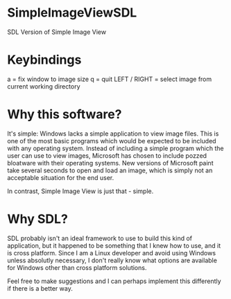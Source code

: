 # SimpleImageViewSDL
SDL Version of Simple Image View

# Keybindings
a = fix window to image size
q = quit
LEFT / RIGHT = select image from current working directory

# Why this software?
It's simple: Windows lacks a simple application to view image files. This is one of the most basic programs which would be expected to be included with any operating system. Instead of including a simple program which the user can use to view images, Microsoft has chosen to include pozzed bloatware with their operating systems. New versions of Microsoft paint take several seconds to open and load an image, which is simply not an acceptable situation for the end user.

In contrast, Simple Image View is just that - simple.

# Why SDL?
SDL probably isn't an ideal framework to use to build this kind of application, but it happened to be something that I knew how to use, and it is cross platform. Since I am a Linux developer and avoid using Windows unless absolutly necessary, I don't really know what options are available for Windows other than cross platform solutions.

Feel free to make suggestions and I can perhaps implement this differently if there is a better way.